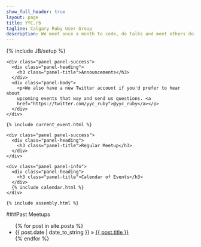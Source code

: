 ```yaml
---
show_full_header: true
layout: page
title: YYC.rb
tagline: Calgary Ruby User Group
description: We meet once a month to code, do talks and meet others doing Ruby development in the Calgary area.
---
```

{% include JB/setup %}

<div class="row">
  <div class="blog-index col-md-6">

    <div class="panel panel-success">
      <div class="panel-heading">
        <h3 class="panel-title">Announcements</h3>
      </div>
      <div class="panel-body">
        <p>We also have a new Twitter account if you'd prefer to hear about
        upcoming events that way and send us questions. <a
        href="https://twitter.com/yyc_ruby">@yyc_ruby</a></p>
      </div>
    </div>

    {% include current_event.html %}

    <div class="panel panel-success">
      <div class="panel-heading">
        <h3 class="panel-title">Regular Meetup</h3>
      </div>
    </div>

  </div>


  <div class="col-md-6">

    <div class="panel panel-info">
      <div class="panel-heading">
        <h3 class="panel-title">Calendar of Events</h3>
      </div>
      {% include calendar.html %}
    </div>

    {% include assembly.html %}

  </div>

</div>


###Past Meetups

<ul class="posts">
  {% for post in site.posts %}
    <li><span>{{ post.date | date_to_string }}</span> &raquo; <a href="{{ BASE_PATH }}{{ post.url }}">{{ post.title }}</a></li>
  {% endfor %}
</ul>